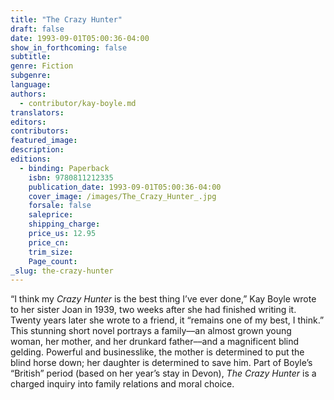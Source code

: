 ```yaml
---
title: "The Crazy Hunter"
draft: false
date: 1993-09-01T05:00:36-04:00
show_in_forthcoming: false
subtitle:
genre: Fiction
subgenre:
language:
authors:
  - contributor/kay-boyle.md
translators:
editors:
contributors:
featured_image:
description:
editions:
  - binding: Paperback
    isbn: 9780811212335
    publication_date: 1993-09-01T05:00:36-04:00
    cover_image: /images/The_Crazy_Hunter_.jpg
    forsale: false
    saleprice:
    shipping_charge:
    price_us: 12.95
    price_cn:
    trim_size:
    Page_count:
_slug: the-crazy-hunter
---
```


“I think my _Crazy Hunter_ is the best thing I’ve ever done,” Kay Boyle wrote to her sister Joan in 1939, two weeks after she had finished writing it. Twenty years later she wrote to a friend, it “remains one of my best, I think.” This stunning short novel portrays a family––an almost grown young woman, her mother, and her drunkard father––and a magnificent blind gelding. Powerful and businesslike, the mother is determined to put the blind horse down; her daughter is determined to save him. Part of Boyle’s “British” period (based on her year’s stay in Devon), _The Crazy Hunter_ is a charged inquiry into family relations and moral choice.

